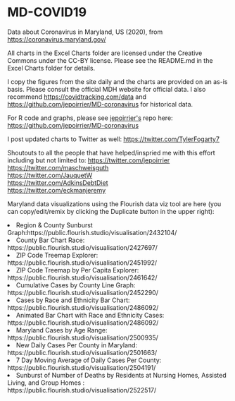 # MD-COVID19
Data about Coronavirus in Maryland, US (2020), from https://coronavirus.maryland.gov/

All charts in the Excel Charts folder are licensed under the Creative Commons under the CC-BY license. Please see the README.md in the Excel Charts folder for details.

I copy the figures from the site daily and the charts are provided on an as-is basis. Please consult the official MDH website for official data. I also recommend https://covidtracking.com/data and https://github.com/jepoirrier/MD-coronavirus for historical data. 

For R code and graphs, please see <a href="https://twitter.com/jepoirrier">jepoirrier's</a> repo here: https://github.com/jepoirrier/MD-coronavirus 

I post updated charts to Twitter as well: https://twitter.com/TylerFogarty7

Shoutouts to all the people that have helped/inspried me with this effort including but not limited to:
https://twitter.com/jepoirrier <br>
https://twitter.com/maschweisguth <br>
https://twitter.com/JauquetW <br>
https://twitter.com/AdkinsDebtDiet <br>
https://twitter.com/eckmanjeremy <br>

Maryland data visualizations using the Flourish data viz tool are here (you can copy/edit/remix by clicking the Duplicate button in the upper right): <br>
<li>Region & County Sunburst Graph:https://public.flourish.studio/visualisation/2432104/ </li>
<li>County Bar Chart Race: https://public.flourish.studio/visualisation/2427697/ </li>
<li>ZIP Code Treemap Explorer: https://public.flourish.studio/visualisation/2451992/ </li>
<li>ZIP Code Treemap by Per Capita Explorer: https://public.flourish.studio/visualisation/2461642/</li>
<li>Cumulative Cases by County Line Graph: https://public.flourish.studio/visualisation/2452290/ </li>
<li>Cases by Race and Ethnicity Bar Chart: https://public.flourish.studio/visualisation/2486092/ </li>
<li>Animated Bar Chart with Race and Ethnicity Cases: https://public.flourish.studio/visualisation/2486092/ </li>
<li>Maryland Cases by Age Range: https://public.flourish.studio/visualisation/2500935/ </li>
<li>New Daily Cases Per County in Maryland: https://public.flourish.studio/visualisation/2501663/ </li>
<li>7 Day Moving Average of Daily Cases Per County: https://public.flourish.studio/visualisation/2504191/ </li>
<li>Sunburst of Number of Deaths by Residents at Nursing Homes, Assisted Living, and Group Homes : https://public.flourish.studio/visualisation/2522517/ </li> 


